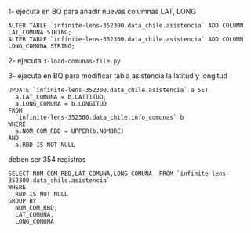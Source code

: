 1-  ejecuta en BQ para añadir nuevas columnas LAT, LONG
``` bigquery
ALTER TABLE `infinite-lens-352300.data_chile.asistencia` ADD COLUMN LAT_COMUNA STRING;
ALTER TABLE `infinite-lens-352300.data_chile.asistencia` ADD COLUMN LONG_COMUNA STRING;
```

2- ejecuta ```3-load-comunas-file.py```

3- ejecuta en BQ para modificar tabla asistencia la latitud y longitud
``` bigquery
UPDATE `infinite-lens-352300.data_chile.asistencia` a SET
  a.LAT_COMUNA = b.LATTITUD,
  a.LONG_COMUNA = b.LONGITUD
FROM 
  `infinite-lens-352300.data_chile.info_comunas` b
WHERE 
  a.NOM_COM_RBD = UPPER(b.NOMBRE)
AND 
  a.RBD IS NOT NULL
```
deben ser 354 registros
``` bigquery
SELECT NOM_COM_RBD,LAT_COMUNA,LONG_COMUNA  FROM `infinite-lens-352300.data_chile.asistencia`
WHERE 
  RBD IS NOT NULL
GROUP BY
  NOM_COM_RBD,
  LAT_COMUNA,
  LONG_COMUNA
```


